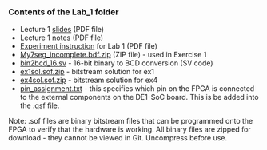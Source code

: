 ### Contents of the Lab_1 folder

* Lecture 1 [slides](./Lecture_1_slides.pdf) (PDF file)
* Lecture 1 [notes](./Lecture_1_notes.pdf) (PDF file)
* [Experiment instruction](./Experiment%20Sheet%20-%20Mastering%20Digital%20Design%20Part%201.pdf) for Lab 1 (PDF file)
* [My7seg_incomplete.bdf.zip](My7seg_incomplete.bdf.zip) (ZIP file) - used in Exercise 1
* [bin2bcd_16.sv](./bin2bcd_16.sv) - 16-bit binary to BCD conversion (SV code)
* [ex1sol.sof.zip](./ex1sol.sof.zip) - bitstream solution for ex1
* [ex4sol.sof.zip](./ex4sol.sof.zip) - bitstream solution for ex4
* [pin_assignment.txt](./pin_assignment.txt) - this specifies which pin on the FPGA is connected to the external components on the DE1-SoC board. This is be added into the .qsf file.

Note: .sof files are binary bitstream files that can be programmed onto the FPGA to verify that the hardware is working. All binary files are zipped for download - they cannot be viewed in Git.  Uncompress before use.
